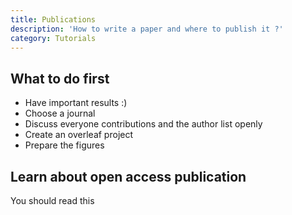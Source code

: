 ```yaml
---
title: Publications
description: 'How to write a paper and where to publish it ?'
category: Tutorials
---
```


## What to do first
- Have important results :) 
- Choose a journal
- Discuss everyone contributions and the author list openly
- Create an overleaf project
- Prepare the figures

## Learn about open access publication

You should read this <pdf-link src="Fiche_Publier à l'INP_2022_web.pdf" label="documentation on open access" > </pdf-link>
